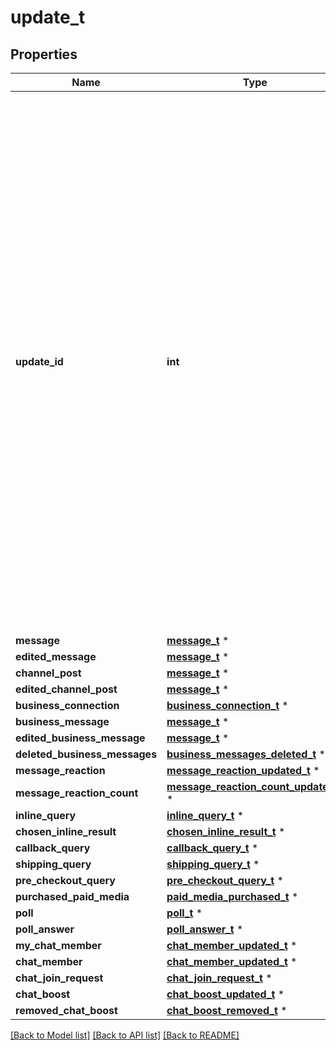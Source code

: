 # update_t

## Properties
Name | Type | Description | Notes
------------ | ------------- | ------------- | -------------
**update_id** | **int** | The update&#39;s unique identifier. Update identifiers start from a certain positive number and increase sequentially. This identifier becomes especially handy if you&#39;re using [webhooks](https://core.telegram.org/bots/api/#setwebhook), since it allows you to ignore repeated updates or to restore the correct update sequence, should they get out of order. If there are no new updates for at least a week, then identifier of the next update will be chosen randomly instead of sequentially. | 
**message** | [**message_t**](message.md) \* |  | [optional] 
**edited_message** | [**message_t**](message.md) \* |  | [optional] 
**channel_post** | [**message_t**](message.md) \* |  | [optional] 
**edited_channel_post** | [**message_t**](message.md) \* |  | [optional] 
**business_connection** | [**business_connection_t**](business_connection.md) \* |  | [optional] 
**business_message** | [**message_t**](message.md) \* |  | [optional] 
**edited_business_message** | [**message_t**](message.md) \* |  | [optional] 
**deleted_business_messages** | [**business_messages_deleted_t**](business_messages_deleted.md) \* |  | [optional] 
**message_reaction** | [**message_reaction_updated_t**](message_reaction_updated.md) \* |  | [optional] 
**message_reaction_count** | [**message_reaction_count_updated_t**](message_reaction_count_updated.md) \* |  | [optional] 
**inline_query** | [**inline_query_t**](inline_query.md) \* |  | [optional] 
**chosen_inline_result** | [**chosen_inline_result_t**](chosen_inline_result.md) \* |  | [optional] 
**callback_query** | [**callback_query_t**](callback_query.md) \* |  | [optional] 
**shipping_query** | [**shipping_query_t**](shipping_query.md) \* |  | [optional] 
**pre_checkout_query** | [**pre_checkout_query_t**](pre_checkout_query.md) \* |  | [optional] 
**purchased_paid_media** | [**paid_media_purchased_t**](paid_media_purchased.md) \* |  | [optional] 
**poll** | [**poll_t**](poll.md) \* |  | [optional] 
**poll_answer** | [**poll_answer_t**](poll_answer.md) \* |  | [optional] 
**my_chat_member** | [**chat_member_updated_t**](chat_member_updated.md) \* |  | [optional] 
**chat_member** | [**chat_member_updated_t**](chat_member_updated.md) \* |  | [optional] 
**chat_join_request** | [**chat_join_request_t**](chat_join_request.md) \* |  | [optional] 
**chat_boost** | [**chat_boost_updated_t**](chat_boost_updated.md) \* |  | [optional] 
**removed_chat_boost** | [**chat_boost_removed_t**](chat_boost_removed.md) \* |  | [optional] 

[[Back to Model list]](../README.md#documentation-for-models) [[Back to API list]](../README.md#documentation-for-api-endpoints) [[Back to README]](../README.md)



